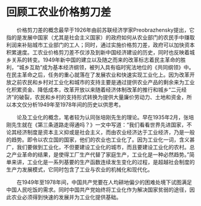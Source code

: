 # 回顾工农业价格剪刀差

　　价格剪刀差的概念最早于1926年由前苏联经济学家Preobrazhensky提出，它指的是发展中国家（尤其是社会主义国家）的政府如何从农业部门的农民手中赚取利润来补贴城市工业部门的工人；同时，通过实施价格剪刀差，政府可以加快资本积累速度。工农业价格剪刀差不仅涉及到新中国经济建设的历史，同时也反映着城乡关系的转变。1949年新中国的建立以及随之而来的改革标志着民主革命的胜利，“城乡互助”成为基本经济纲领，被列入具有临时宪法地位的《共同纲领》中。在民主革命之后，任务的重心就落在了发展农业和快速实现工业化上。因为改革开放之前农民和乡村对工业化和城市的支持主要是通过提供农业产品的剩余来为工业化积累资金、降低成本，改革开放以来随着经济体制改革的推行和城乡“二元经济”的破裂，农民和乡村的支持形式转换为提供大量廉价劳动力、土地和资金，所以本文仅分析1949年至1978年间的历史以供思考。
  
　　论及工业化的概念，笔者较为认同张培刚先生的理论。早在1935年2月，张培刚先生就在《第三条道路走得通吗？》一文中写道：“我们看看世界先进国家，不论其经济制度是资本主义抑或是社会主义，而由农业经济达于工业经济，乃是一般的趋势。即令以农立国的国家，他们的农业也工业化了。因为工业化一词，含义甚广，我们要做到工业化，不但要建设工业化的城市，而且要建设工业化的农村。总之产业革命的结果，是使得工厂生产代替了家庭生产，工业化是一种必然趋势。”简单来讲，工业化是一系列基要的生产函数连续发生变化的过程，是超越社会制度的生产力发展模式，它同时包含了工业与农业的机械化和现代化。
  
　　在1949年至1978年间，中国共产党要在人均耕地偏少的困难处境下试图满足中国人民吃饭的需求。同时中国共产党始终将工业化作为解决国家贫弱的途径，因此农业必须得到快速的发展并为工业化提供基础。
